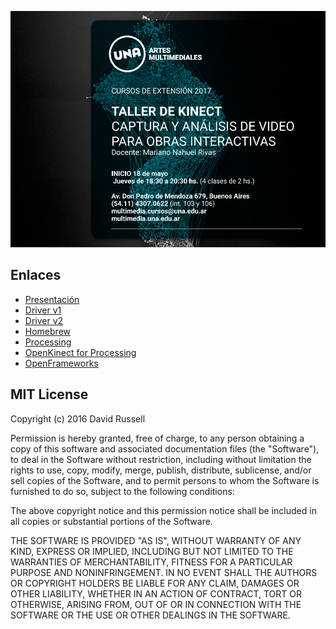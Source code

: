 ![COVER](assets/2017-mm-curso-kinect-facebook.jpg)

## Enlaces
- [Presentación](https://gitpitch.com/colormono/kinect-notes/master?grs=github&t=white)
- [Driver v1](https://github.com/OpenKinect/libfreenect)
- [Driver v2](https://github.com/OpenKinect/libfreenect2)
- [Homebrew](http://brew.sh/)
- [Processing](http://processing.org/)
- [OpenKinect for Processing](https://github.com/shiffman/OpenKinect-for-Processing)
- [OpenFrameworks](http://openframeworks.cc/)


## MIT License

Copyright (c) 2016 David Russell

Permission is hereby granted, free of charge, to any person obtaining a copy
of this software and associated documentation files (the "Software"), to deal
in the Software without restriction, including without limitation the rights
to use, copy, modify, merge, publish, distribute, sublicense, and/or sell
copies of the Software, and to permit persons to whom the Software is
furnished to do so, subject to the following conditions:

The above copyright notice and this permission notice shall be included in all
copies or substantial portions of the Software.

THE SOFTWARE IS PROVIDED "AS IS", WITHOUT WARRANTY OF ANY KIND, EXPRESS OR
IMPLIED, INCLUDING BUT NOT LIMITED TO THE WARRANTIES OF MERCHANTABILITY,
FITNESS FOR A PARTICULAR PURPOSE AND NONINFRINGEMENT. IN NO EVENT SHALL THE
AUTHORS OR COPYRIGHT HOLDERS BE LIABLE FOR ANY CLAIM, DAMAGES OR OTHER
LIABILITY, WHETHER IN AN ACTION OF CONTRACT, TORT OR OTHERWISE, ARISING FROM,
OUT OF OR IN CONNECTION WITH THE SOFTWARE OR THE USE OR OTHER DEALINGS IN THE
SOFTWARE.
